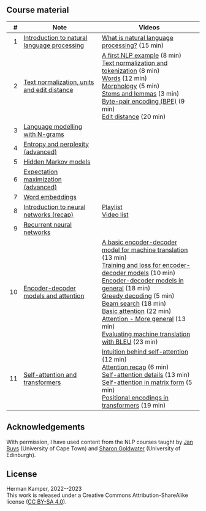 ## Course material

| # | Note | Videos |
|---:|---|---|
| 1 | [Introduction to natural language processing](notes/01_intro_notes.pdf) | [What is natural language processing?](https://youtu.be/ZxG1YFrYuOU&list=PLmZlBIcArwhOqEQwyk2TBHmtEKTGPMu5d) (15 min) |
| 2 | [Text normalization, units and edit distance](notes/02_units_distance_notes.pdf) | [A first NLP example](https://youtu.be/k4Co_47zeO4&list=PLmZlBIcArwhOqEQwyk2TBHmtEKTGPMu5d) (8 min)<br>[Text normalization and tokenization](https://youtu.be/Y2FBKCwww50&list=PLmZlBIcArwhOqEQwyk2TBHmtEKTGPMu5d) (8 min)<br>[Words](https://youtu.be/o_v279Ip4GU&list=PLmZlBIcArwhOqEQwyk2TBHmtEKTGPMu5d) (12 min)<br>[Morphology](https://youtu.be/zMMrn7BZefc&list=PLmZlBIcArwhOqEQwyk2TBHmtEKTGPMu5d) (5 min)<br>[Stems and lemmas](https://youtu.be/DWsiL01hMwk&list=PLmZlBIcArwhOqEQwyk2TBHmtEKTGPMu5d) (3 min)<br>[Byte-pair encoding (BPE)](https://youtu.be/20xtCxAAkFw&list=PLmZlBIcArwhOqEQwyk2TBHmtEKTGPMu5d) (9 min)<br>[Edit distance](https://youtu.be/C2cRO9BqlZw&list=PLmZlBIcArwhOqEQwyk2TBHmtEKTGPMu5d) (20 min) |
| 3 | [Language modelling with N-grams](notes/03_lm_ngrams_notes.pdf) |  |
| 4 | [Entropy and perplexity (advanced)](notes/04_entropy_perplexity_notes.pdf) |  |
| 5 | [Hidden Markov models](notes/05_hmm_notes.pdf) |  |
| 6 | [Expectation maximization (advanced)](notes/06_em_notes.pdf) |  |
| 7 | [Word embeddings](notes/07_word_embeddings_notes.pdf) |  |
| 8 | [Introduction to neural networks (recap)](notes/08_nn_notes.pdf) | [Playlist](https://www.youtube.com/playlist?list=PLmZlBIcArwhMHnIrNu70mlvZOwe6MqWYn) <br> [Video list](https://www.kamperh.com/data414/#introduction-to-neural-networks) |
| 9 | [Recurrent neural networks](notes/09_rnn_notes.pdf) |  |
| 10 | [Encoder-decoder models and attention](notes/10_encdec_attention_notes.pdf) | [A basic encoder-decoder model for machine translation](https://youtu.be/gHk2IWivt_8&list=PLmZlBIcArwhPHmHzyM_cZJQ8_v5paQJTV) (13 min)<br>[Training and loss for encoder-decoder models](https://youtu.be/aBZUTuT1Izs&list=PLmZlBIcArwhPHmHzyM_cZJQ8_v5paQJTV) (10 min)<br>[Encoder-decoder models in general](https://youtu.be/N8AzPeAORKM&list=PLmZlBIcArwhPHmHzyM_cZJQ8_v5paQJTV) (18 min)<br>[Greedy decoding](https://youtu.be/DW5C3eqAFQM&list=PLmZlBIcArwhPHmHzyM_cZJQ8_v5paQJTV) (5 min)<br>[Beam search](https://youtu.be/uG3xoYNo3HM&list=PLmZlBIcArwhPHmHzyM_cZJQ8_v5paQJTV) (18 min)<br>[Basic attention](https://youtu.be/BSSoEtv5jvQ&list=PLmZlBIcArwhPHmHzyM_cZJQ8_v5paQJTV) (22 min)<br>[Attention - More general](https://youtu.be/k-5QMalS8bQ&list=PLmZlBIcArwhPHmHzyM_cZJQ8_v5paQJTV) (13 min)<br>[Evaluating machine translation with BLEU](https://youtu.be/evDKNiNs09o&list=PLmZlBIcArwhPHmHzyM_cZJQ8_v5paQJTV) (23 min) |
| 11 | [Self-attention and transformers](notes/11_transformers_notes.pdf) | [Intuition behind self-attention](https://youtu.be/Y9vUgnA7gxs&list=PLmZlBIcArwhOPR2s-FIR7WoqNaBML233s) (12 min)<br> [Attention recap](https://youtu.be/HOZBI1txEIg&list=PLmZlBIcArwhOPR2s-FIR7WoqNaBML233s) (6 min)<br> [Self-attention details](https://youtu.be/3Co5iwuuMcs&list=PLmZlBIcArwhOPR2s-FIR7WoqNaBML233s) (13 min)<br> [Self-attention in matrix form](https://youtu.be/Ex4qkB1rnhk&list=PLmZlBIcArwhOPR2s-FIR7WoqNaBML233s) (5 min)<br> [Positional encodings in transformers](https://youtu.be/5V9gZcAd6cE&list=PLmZlBIcArwhOPR2s-FIR7WoqNaBML233s) (19 min)<br>  |



## Acknowledgements

With permission, I have used content from the NLP courses taught by
[Jan Buys](https://www.janmbuys.com/) (University of Cape Town) and
[Sharon Goldwater](https://homepages.inf.ed.ac.uk/sgwater/)
(University of Edinburgh).


## License

Herman Kamper, 2022--2023  
This work is released under a Creative Commons Attribution-ShareAlike
license ([CC BY-SA 4.0](http://creativecommons.org/licenses/by-sa/4.0/)).

